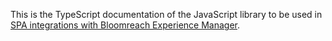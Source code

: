 This is the TypeScript documentation of the JavaScript library to be used in
[SPA integrations with Bloomreach Experience Manager](https://documentation.bloomreach.com/library/concepts/spa-integration/introduction.html).
